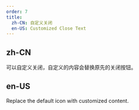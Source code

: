 ```yaml
---
order: 7
title:
  zh-CN: 自定义关闭
  en-US: Customized Close Text
---
```


## zh-CN

可以自定义关闭，自定义的内容会替换原先的关闭按钮。

## en-US

Replace the default icon with customized content.
